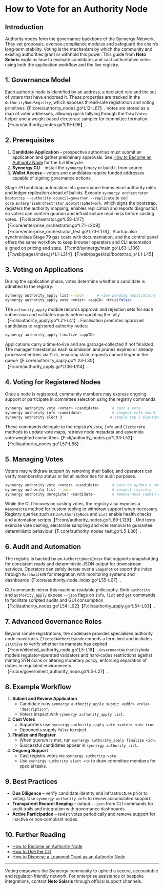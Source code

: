 # How to Vote for an Authority Node

## Introduction
Authority nodes form the governance backbone of the Synnergy Network. They vet
proposals, oversee compliance modules and safeguard the chain’s long‑term
stability. Voting is the mechanism by which the community and existing
authorities grant or withhold this power. This guide from **Neto Solaris** explains how to evaluate candidates and cast authoritative votes using
both the application workflow and the live registry.

## 1. Governance Model
Each authority node is identified by an address, a declared role and the set of
voters that have endorsed it. These properties are tracked in the
`AuthorityNodeRegistry`, which exposes thread‑safe registration and voting
primitives【F:core/authority_nodes.go†L12-L67】. Votes are stored as a map of
voter addresses, allowing quick tallying through the `TotalVotes` helper and a
weight‑based electorate sampler for committee formation【F:core/authority_nodes.go†L19-L96】.

## 2. Prerequisites
1. **Candidate Application** – prospective authorities must submit an
   application and gather preliminary approvals. See [How to Become an
   Authority Node](./How%20to%20become%20an%20authority%20node.md) for the full
   lifecycle.
2. **Synnergy CLI** – install the `synnergy` binary or build it from source.
3. **Wallet Access** – voters and candidates require funded addresses capable of
   signing governance actions.

Stage 79 bootstrap automation lets governance teams enrol authority roles and ledger replication ahead of ballots. Execute `synnergy orchestrator bootstrap --authority council=governor --replicate` to call `core.EnterpriseOrchestrator.BootstrapNetwork`, which signs the bootstrap, registers the authority mapping, enables replication and reports diagnostics so voters can confirm quorum and infrastructure readiness before casting votes.【F:cli/orchestrator.go†L58-L117】【F:core/enterprise_orchestrator.go†L71-L209】【F:core/enterprise_orchestrator_test.go†L73-L178】 Startup also synchronises Stage 79 gas costs with documentation, and the control panel offers the same workflow to keep browser operators and CLI automation aligned on pricing and state.【F:cmd/synnergy/main.go†L63-L106】【F:web/pages/index.js†L1-L214】【F:web/pages/api/bootstrap.js†L1-L45】

## 3. Voting on Applications
During the application phase, votes determine whether a candidate is admitted to
the registry.

```bash
synnergy authority_apply list --json      # view pending applications
synnergy authority_apply vote <voter> <appID> <true|false>
```

The `authority_apply` module records approval and rejection sets for each
submission and validates inputs before updating the tally【F:cli/authority_apply.go†L21-L41】.
Finalisation promotes approved candidates to registered authority nodes:

```bash
synnergy authority_apply finalize <appID>
```

Applications carry a time‑to‑live and are garbage‑collected if not finalized.
The manager timestamps each submission and prunes expired or already processed
entries via `Tick`, ensuring stale requests cannot linger in the queue【F:core/authority_apply.go†L23-L30】【F:core/authority_apply.go†L106-L114】.

## 4. Voting for Registered Nodes
Once a node is registered, community members may express ongoing support or
participate in committee selection using the registry commands.

```bash
synnergy authority vote <voter> <candidate>      # cast a vote
synnergy authority info <candidate>              # inspect vote count
synnergy authority elect 3                      # sample top 3 electorate
```

These commands delegate to the registry’s `Vote`, `Info` and `Electorate`
methods to update vote maps, retrieve node metadata and assemble
vote‑weighted committees【F:cli/authority_nodes.go†L33-L52】【F:cli/authority_nodes.go†L57-L88】.

## 5. Managing Votes
Voters may withdraw support by removing their ballot, and operators can verify
membership status or list all authorities for audit purposes.

```bash
synnergy authority vote <voter> <candidate>      # cast or update a vote
synnergy authority list --json                   # inspect registry
synnergy authority deregister <candidate>        # remove node (admin only)
```

While the CLI focuses on casting votes, the registry also exposes a
`RemoveVote` method for custom tooling to withdraw support when necessary.
Registry queries such as `IsAuthorityNode` and `List` enable health checks and
automation scripts【F:core/authority_nodes.go†L69-L129】. Unit tests exercise
vote casting, electorate sampling and vote removal to guarantee deterministic
behaviour【F:core/authority_nodes_test.go†L5-L36】.

## 6. Audit and Automation
The registry is backed by an `AuthorityNodeIndex` that supports snapshotting
for consistent reads and deterministic JSON output for downstream services.
Operators can safely iterate over a `Snapshot` or export the index through
`MarshalJSON` for integration with monitoring systems and dashboards【F:core/authority_node_index.go†L55-L67】.

CLI commands mirror this machine‑readable philosophy. Both `authority` and
`authority_apply` expose `--json` flags on `info`, `list` and `get` commands
to facilitate scripted audits and GUI consumption【F:cli/authority_nodes.go†L54-L92】【F:cli/authority_apply.go†L54-L93】.

## 7. Advanced Governance Roles
Beyond simple registrations, the codebase provides specialised authority node
constructs. `ElectedAuthorityNode` embeds a term limit and includes `IsActive`
to verify whether its mandate has expired【F:core/elected_authority_node.go†L5-L19】.
`GovernmentAuthorityNode` models regulator‑operated validators and hard‑codes
restrictions against minting SYN coins or altering monetary policy, enforcing
separation of duties in regulated environments【F:core/government_authority_node.go†L5-L27】.

## 8. Example Workflow
1. **Submit and Review Application**
   - Candidate runs `synnergy authority_apply submit <addr> <role> "description"`.
   - Voters inspect with `synnergy authority_apply list`.
2. **Cast Votes**
   - Supporters use `synnergy authority_apply vote <voter> <id> true`.
   - Opponents supply `false` to reject.
3. **Finalize and Register**
   - When quorum is met, run `synnergy authority_apply finalize <id>`.
   - Successful candidates appear in `synnergy authority list`.
4. **Ongoing Support**
   - Cast registry votes via `synnergy authority vote`.
   - Use `synnergy authority elect <n>` to draw committee members for special
     tasks.

## 9. Best Practices
* **Due Diligence** – verify candidate identity and infrastructure prior to
  voting. Use `synnergy authority info` to review accumulated support.
* **Transparent Record‑Keeping** – output `--json` from CLI commands for audit
  trails and integration with governance dashboards.
* **Active Participation** – revisit votes periodically and remove support for
  inactive or non‑compliant nodes.

## 10. Further Reading
* [How to Become an Authority Node](./How%20to%20become%20an%20authority%20node.md)
* [How to Use the CLI](./How%20to%20use%20the%20CLI.md)
* [How to Disperse a Loanpool Grant as an Authority Node](./How%20to%20disperse%20a%20loanpool%20grant%20as%20an%20authority%20node.md)

---
Voting empowers the Synnergy community to uphold a secure, accountable and
regulator‑friendly network. For enterprise assistance or bespoke integrations,
contact **Neto Solaris** through official support channels.


